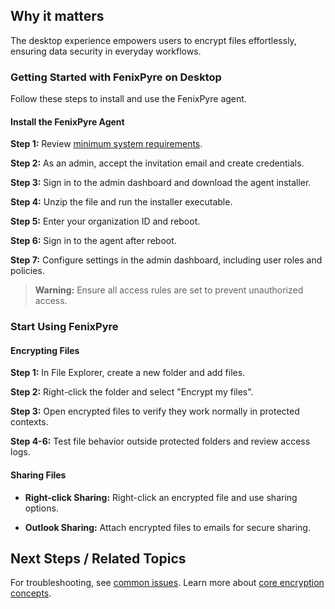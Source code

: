 
## Why it matters
The desktop experience empowers users to encrypt files effortlessly, ensuring data security in everyday workflows.

### Getting Started with FenixPyre on Desktop
Follow these steps to install and use the FenixPyre agent.

#### Install the FenixPyre Agent
**Step 1:** Review [minimum system requirements](../03-setup-&-installation/prerequisites.md).

**Step 2:** As an admin, accept the invitation email and create credentials.

**Step 3:** Sign in to the admin dashboard and download the agent installer.

<!-- IMG: ./media/05-user-guide/agent-installer.png | Alt: FenixPyre agent installer download -->

**Step 4:** Unzip the file and run the installer executable.

**Step 5:** Enter your organization ID and reboot.

**Step 6:** Sign in to the agent after reboot.

**Step 7:** Configure settings in the admin dashboard, including user roles and policies.

> **Warning:** Ensure all access rules are set to prevent unauthorized access.

### Start Using FenixPyre
#### Encrypting Files
**Step 1:** In File Explorer, create a new folder and add files.

**Step 2:** Right-click the folder and select "Encrypt my files".

<!-- IMG: ./media/05-user-guide/encrypt-files.png | Alt: Right-click menu for encrypting files -->

**Step 3:** Open encrypted files to verify they work normally in protected contexts.

**Step 4-6:** Test file behavior outside protected folders and review access logs.

#### Sharing Files
- **Right-click Sharing:** Right-click an encrypted file and use sharing options.
<!-- VIDEO: ./media/05-user-guide/sharing-demo.mp4 | Alt: FenixPyre right-click sharing demonstration | Duration: 30s -->

- **Outlook Sharing:** Attach encrypted files to emails for secure sharing.
<!-- VIDEO: ./media/05-user-guide/outlook-sharing.mp4 | Alt: FenixPyre Outlook sharing walkthrough | Duration: 45s -->

## Next Steps / Related Topics
For troubleshooting, see [common issues](../09-troubleshooting-&-faq/index.md). Learn more about [core encryption concepts](../02-core-concepts/encryption-model.md).
